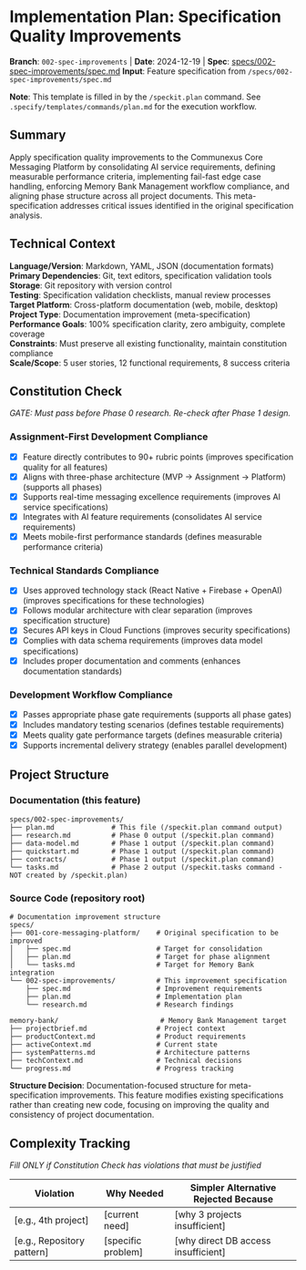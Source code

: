 # Implementation Plan: Specification Quality Improvements

**Branch**: `002-spec-improvements` | **Date**: 2024-12-19 | **Spec**: [specs/002-spec-improvements/spec.md](specs/002-spec-improvements/spec.md)
**Input**: Feature specification from `/specs/002-spec-improvements/spec.md`

**Note**: This template is filled in by the `/speckit.plan` command. See `.specify/templates/commands/plan.md` for the execution workflow.

## Summary

Apply specification quality improvements to the Communexus Core Messaging Platform by consolidating AI service requirements, defining measurable performance criteria, implementing fail-fast edge case handling, enforcing Memory Bank Management workflow compliance, and aligning phase structure across all project documents. This meta-specification addresses critical issues identified in the original specification analysis.

## Technical Context

**Language/Version**: Markdown, YAML, JSON (documentation formats)  
**Primary Dependencies**: Git, text editors, specification validation tools  
**Storage**: Git repository with version control  
**Testing**: Specification validation checklists, manual review processes  
**Target Platform**: Cross-platform documentation (web, mobile, desktop)  
**Project Type**: Documentation improvement (meta-specification)  
**Performance Goals**: 100% specification clarity, zero ambiguity, complete coverage  
**Constraints**: Must preserve all existing functionality, maintain constitution compliance  
**Scale/Scope**: 5 user stories, 12 functional requirements, 8 success criteria

## Constitution Check

_GATE: Must pass before Phase 0 research. Re-check after Phase 1 design._

### Assignment-First Development Compliance

- [x] Feature directly contributes to 90+ rubric points (improves specification quality for all features)
- [x] Aligns with three-phase architecture (MVP → Assignment → Platform) (supports all phases)
- [x] Supports real-time messaging excellence requirements (improves AI service specifications)
- [x] Integrates with AI feature requirements (consolidates AI service requirements)
- [x] Meets mobile-first performance standards (defines measurable performance criteria)

### Technical Standards Compliance

- [x] Uses approved technology stack (React Native + Firebase + OpenAI) (improves specifications for these technologies)
- [x] Follows modular architecture with clear separation (improves specification structure)
- [x] Secures API keys in Cloud Functions (improves security specifications)
- [x] Complies with data schema requirements (improves data model specifications)
- [x] Includes proper documentation and comments (enhances documentation standards)

### Development Workflow Compliance

- [x] Passes appropriate phase gate requirements (supports all phase gates)
- [x] Includes mandatory testing scenarios (defines testable requirements)
- [x] Meets quality gate performance targets (defines measurable criteria)
- [x] Supports incremental delivery strategy (enables parallel development)

## Project Structure

### Documentation (this feature)

```
specs/002-spec-improvements/
├── plan.md              # This file (/speckit.plan command output)
├── research.md          # Phase 0 output (/speckit.plan command)
├── data-model.md        # Phase 1 output (/speckit.plan command)
├── quickstart.md        # Phase 1 output (/speckit.plan command)
├── contracts/           # Phase 1 output (/speckit.plan command)
└── tasks.md             # Phase 2 output (/speckit.tasks command - NOT created by /speckit.plan)
```

### Source Code (repository root)

```
# Documentation improvement structure
specs/
├── 001-core-messaging-platform/    # Original specification to be improved
│   ├── spec.md                     # Target for consolidation
│   ├── plan.md                     # Target for phase alignment
│   └── tasks.md                    # Target for Memory Bank integration
└── 002-spec-improvements/          # This improvement specification
    ├── spec.md                     # Improvement requirements
    ├── plan.md                     # Implementation plan
    └── research.md                 # Research findings

memory-bank/                         # Memory Bank Management target
├── projectbrief.md                 # Project context
├── productContext.md               # Product requirements
├── activeContext.md                # Current state
├── systemPatterns.md               # Architecture patterns
├── techContext.md                  # Technical decisions
└── progress.md                     # Progress tracking
```

**Structure Decision**: Documentation-focused structure for meta-specification improvements. This feature modifies existing specifications rather than creating new code, focusing on improving the quality and consistency of project documentation.

## Complexity Tracking

_Fill ONLY if Constitution Check has violations that must be justified_

| Violation                  | Why Needed         | Simpler Alternative Rejected Because |
| -------------------------- | ------------------ | ------------------------------------ |
| [e.g., 4th project]        | [current need]     | [why 3 projects insufficient]        |
| [e.g., Repository pattern] | [specific problem] | [why direct DB access insufficient]  |
